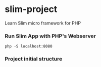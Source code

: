 # slim-project
Learn Slim micro framework for PHP

### Run Slim App with PHP's Webserver
`
php -S localhost:8080
`

### Project initial structure

<!-- 
.
├── project
│   └── src
│       └── public 
-->